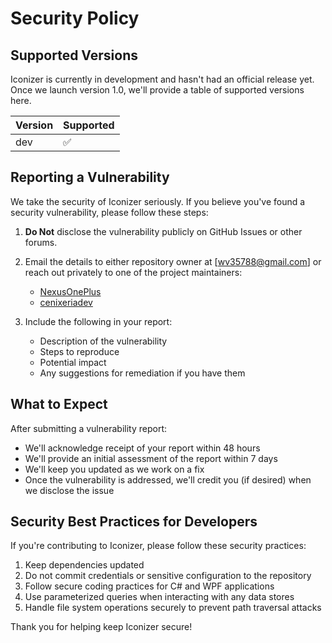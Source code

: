# Security Policy

## Supported Versions

Iconizer is currently in development and hasn't had an official release yet. Once we launch version 1.0, we'll provide a table of supported versions here.

| Version | Supported          |
| ------- | ------------------ |
| dev     | :white_check_mark: |

## Reporting a Vulnerability

We take the security of Iconizer seriously. If you believe you've found a security vulnerability, please follow these steps:

1. **Do Not** disclose the vulnerability publicly on GitHub Issues or other forums.
2. Email the details to either repository owner at [wv35788@gmail.com] or reach out privately to one of the project maintainers:
   - [NexusOnePlus](https://github.com/NexusOnePlus)
   - [cenixeriadev](https://github.com/cenixeriadev)
   
3. Include the following in your report:
   - Description of the vulnerability
   - Steps to reproduce
   - Potential impact
   - Any suggestions for remediation if you have them

## What to Expect

After submitting a vulnerability report:

- We'll acknowledge receipt of your report within 48 hours
- We'll provide an initial assessment of the report within 7 days
- We'll keep you updated as we work on a fix
- Once the vulnerability is addressed, we'll credit you (if desired) when we disclose the issue

## Security Best Practices for Developers

If you're contributing to Iconizer, please follow these security practices:

1. Keep dependencies updated
2. Do not commit credentials or sensitive configuration to the repository
3. Follow secure coding practices for C# and WPF applications
4. Use parameterized queries when interacting with any data stores
5. Handle file system operations securely to prevent path traversal attacks

Thank you for helping keep Iconizer secure!
